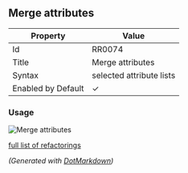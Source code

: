 ## Merge attributes

| Property           | Value                    |
| ------------------ | ------------------------ |
| Id                 | RR0074                   |
| Title              | Merge attributes         |
| Syntax             | selected attribute lists |
| Enabled by Default | &#x2713;                 |

### Usage

![Merge attributes](../../images/refactorings/MergeAttributes.png)

[full list of refactorings](Refactorings.md)

*\(Generated with [DotMarkdown](http://github.com/JosefPihrt/DotMarkdown)\)*